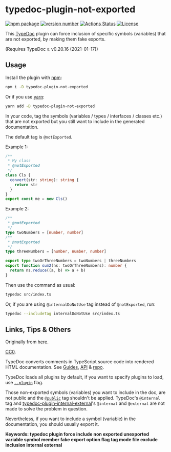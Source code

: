# typedoc-plugin-not-exported

[![npm package](https://img.shields.io/badge/npm%20i-typedoc--plugin--not--exported-brightgreen)](https://www.npmjs.com/package/typedoc-plugin-not-exported) [![version number](https://img.shields.io/npm/v/typedoc-plugin-not-exported?color=green&label=version)](https://github.com/tomchen/typedoc-plugin-not-exported/releases) [![Actions Status](https://github.com/tomchen/typedoc-plugin-not-exported/workflows/Test/badge.svg)](https://github.com/tomchen/typedoc-plugin-not-exported/actions) [![License](https://img.shields.io/github/license/tomchen/typedoc-plugin-not-exported)](https://github.com/tomchen/typedoc-plugin-not-exported/blob/main/LICENSE)

This [TypeDoc](https://typedoc.org/) plugin can force inclusion of specific symbols (variables) that are not exported, by making them fake exports.

(Requires TypeDoc ≥ v0.20.16 (2021-01-17))

## Usage

Install the plugin with [npm](https://www.npmjs.com/):

```bash
npm i -D typedoc-plugin-not-exported
```

Or if you use [yarn](https://yarnpkg.com/):

```bash
yarn add -D typedoc-plugin-not-exported
```

In your code, tag the symbols (variables / types / interfaces / classes etc.) that are not exported but you still want to include in the generated documentation.

The default tag is `@notExported`.

Example 1:

```ts
/**
 * My class
 * @notExported
 */
class Cls {
  convert(str: string): string {
    return str
  }
}
export const me = new Cls()
```

Example 2:

```ts
/**
 * @notExported
 */
type twoNumbers = [number, number]
/**
 * @notExported
 */
type threeNumbers = [number, number, number]

export type twoOrThreeNumbers = twoNumbers | threeNumbers
export function sum2(ns: twoOrThreeNumbers): number {
  return ns.reduce((a, b) => a + b)
}
```

Then use the command as usual:

```bash
typedoc src/index.ts
```

Or, if you are using `@internalDoNotUse` tag instead of `@notExported`, run:

```bash
typedoc --includeTag internalDoNotUse src/index.ts
```

## Links, Tips & Others

Originally from [here](https://github.com/TypeStrong/typedoc/issues/1474#issuecomment-766178261).

[CC0](LICENSE).

TypeDoc converts comments in TypeScript source code into rendered HTML documentation. See [Guides](https://typedoc.org/guides/installation/), [API](https://typedoc.org/api/) & [repo](https://github.com/TypeStrong/typedoc).

TypeDoc loads all plugins by default, if you want to specify plugins to load, use [`--plugin`](https://typedoc.org/guides/options/#plugin) flag.

Those non-exported symbols (variables) you want to include in the doc, are not public and the [`@public`](https://tsdoc.org/pages/tags/public/) tag shouldn't be applied. TypeDoc's `@internal` tag and [typedoc-plugin-internal-external](https://github.com/christopherthielen/typedoc-plugin-internal-external)'s `@internal` and `@external` are not made to solve the problem in question.

Nevertheless, if you want to include a symbol (variable) in the documentation, you should usually export it.

**Keywords: typedoc plugin force include non exported unexported variable symbol member fake export option flag tag mode file exclude inclusion internal external**
